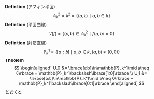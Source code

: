 
**Definition** (アフィン平面)
$$
\mathbb{A}_k^2 = k^2 = \lbrace(a,b)\mid a,b\in k\rbrace
$$
**Definition** (平面曲線)
$$
V(f) = \lbrace(a,b)\in\mathbb{A}_k^2\mid f(a,b) = 0\rbrace
$$
**Definition** (射影直線)
$$
\mathbb{P}_k^1 = \lbrace[a:b]\mid a,b\in k, (a,b)\neq(0,0)\rbrace
$$
**Theorem**
$$
\begin{aligned}
U_0 &= \lbrace[a:b]\in\mathbb{P}_k^1\mid a\neq 0\rbrace = \mathbb{P}_k^1\backslash\lbrace[1:0]\rbrace \\
U_1 &= \lbrace[a:b]\in\mathbb{P}_k^1\mid b\neq 0\rbrace = \mathbb{P}_k^1\backslash\lbrace[0:1]\rbrace
\end{aligned}
$$
とおくと

